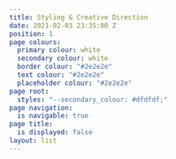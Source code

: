 ```yaml
---
title: Styling & Creative Direction
date: 2021-02-03 23:35:00 Z
position: 1
page colours:
  primary colour: white
  secondary colour: white
  border colour: "#2e2e2e"
  text colour: "#2e2e2e"
  placeholder colour: "#2e2e2e"
page root:
  styles: "--secondary_colour: #dfdfdf;"
page navigation:
  is navigable: true
page title:
  is displayed: false
layout: list
---
```


